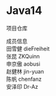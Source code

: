 # Java14
项目仓库

成员信息<br>
 田雪健  dieFreiheit<br>
 张昆    ZKQuinn<br>
 申京傲  aobusi<br>
 赵健林  jin-yuan<br>
 陈帆    chenfanz<br>
 安泽印  Dr-Az<br>
